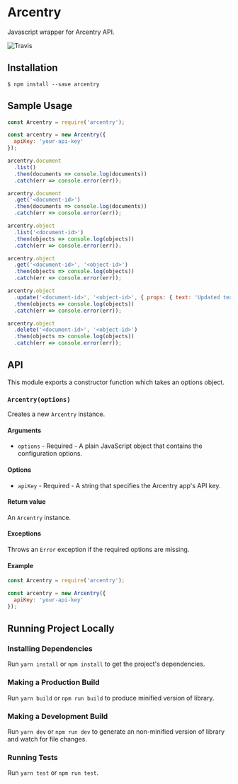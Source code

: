 # Arcentry

Javascript wrapper for Arcentry API.

![Travis](https://travis-ci.org/nschomberg/arcentry.svg?branch=master)

## Installation

```shell
$ npm install --save arcentry
```

## Sample Usage

```js
const Arcentry = require('arcentry');

const arcentry = new Arcentry({
  apiKey: 'your-api-key'
});

arcentry.document
  .list()
  .then(documents => console.log(documents))
  .catch(err => console.error(err));

arcentry.document
  .get('<document-id>')
  .then(documents => console.log(documents))
  .catch(err => console.error(err));

arcentry.object
  .list('<document-id>')
  .then(objects => console.log(objects))
  .catch(err => console.error(err));

arcentry.object
  .get('<document-id>', '<object-id>')
  .then(objects => console.log(objects))
  .catch(err => console.error(err));

arcentry.object
  .update('<document-id>', '<object-id>', { props: { text: 'Updated text' } })
  .then(objects => console.log(objects))
  .catch(err => console.error(err));

arcentry.object
  .delete('<document-id>', '<object-id>')
  .then(objects => console.log(objects))
  .catch(err => console.error(err));
```

## API

This module exports a constructor function which takes an options object.

### `Arcentry(options)`

Creates a new `Arcentry` instance.

#### Arguments

- `options` - Required - A plain JavaScript object that contains the configuration options.

#### Options

- `apiKey` - Required - A string that specifies the Arcentry app's API key.

#### Return value

An `Arcentry` instance.

#### Exceptions

Throws an `Error` exception if the required options are missing.

#### Example

```js
const Arcentry = require('arcentry');

const arcentry = new Arcentry({
  apiKey: 'your-api-key'
});
```

## Running Project Locally

### Installing Dependencies

Run `yarn install` or `npm install` to get the project's dependencies.

### Making a Production Build

Run `yarn build` or `npm run build` to produce minified version of library.

### Making a Development Build

Run `yarn dev` or `npm run dev` to generate an non-minified version of library and watch for file changes.

### Running Tests

Run `yarn test` or `npm run test`.
